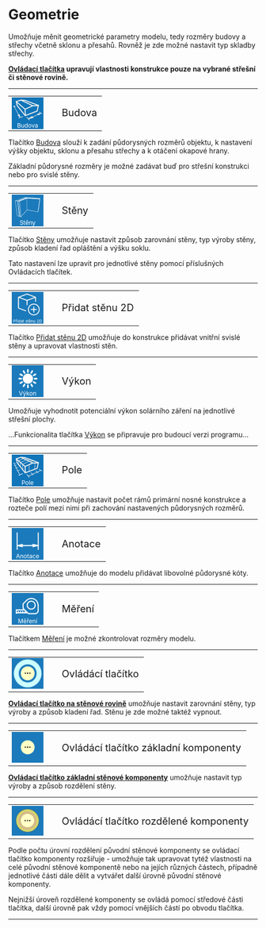 
<h1>Geometrie</h1>
<p>Umožňuje měnit geometrické parametry modelu, tedy rozměry budovy a střechy včetně sklonu a přesahů. Rovněž je zde možné nastavit typ skladby střechy.</p>

<p><b><u>Ovládací tlačítka</u> upravují vlastnosti konstrukce pouze na vybrané střešní či stěnové rovině.</b></p>

<hr class="main"> <!-- Vodorovná čára jako oddělovač sekce -->

<table>
  <tr>
    <td>
      <div style="position: relative; width: 64px; height: 64px;">
        <img src="img/Sheated_Building_Page_Building.png" alt="Sheated_Building_Page_Building.png" width="64" height="64">
        <div style="position: absolute; bottom: 0; width: 100%; background: none; color: white; font-size: 12px; text-align: center;">Budova</div>
      </div>
    </td>
    <td style="vertical-align: middle; font-size: 20px; padding-left: 30px;">Budova</td>
  </tr>
</table>

<p>Tlačítko <u>Budova</u> slouží k zadání půdorysných rozměrů objektu, k nastavení výšky objektu, sklonu a přesahu střechy a k otáčení okapové hrany.</p>
<p>Základní půdorysné rozměry je možné zadávat buď pro střešní konstrukci nebo pro svislé stěny.</p>

<hr class="main"> <!-- Vodorovná čára jako oddělovač sekce -->

<!--<table>
  <tr>
    <td>
      <div style="position: relative; width: 64px; height: 64px;">
        <img src="img/RoofSketchIcon64x64.png" alt="RoofSketchIcon64x64.png" width="64" height="64">
        <div style="position: absolute; bottom: 0; width: 100%; background: none; color: white; font-size: 12px; text-align: center;">Střecha</div>
      </div>
    </td>
    <td style="vertical-align: middle; font-size: 20px; padding-left: 30px;">Střecha</td>
  </tr>
</table>

<p>Tlačítko <u>Střecha</u> umožňuje nastavit typ skladby střechy. Typ krytiny a rozměry sekundární střešní konstrukce lze měnit přes tlačítko <u>Opláštění</u>.</p>

<hr class="main"> <!-- Vodorovná čára jako oddělovač sekce -->

<table>
  <tr>
    <td>
      <div style="position: relative; width: 64px; height: 64px;">
        <img src="img/WallIcon64x64.png" alt="WallIcon64x64.png" width="64" height="64">
        <div style="position: absolute; bottom: 0; width: 100%; background: none; color: white; font-size: 12px; text-align: center;">Stěny</div>
      </div>
    </td>
    <td style="vertical-align: middle; font-size: 20px; padding-left: 30px;">Stěny</td>
  </tr>
</table>

<p>Tlačítko <u>Stěny</u> umožňuje nastavit způsob zarovnání stěny, typ výroby stěny, způsob kladení řad opláštění a výšku soklu.</p>
<p>Tato nastavení lze upravit pro jednotlivé stěny pomocí příslušných Ovládacích tlačítek.</p>

<hr class="main"> <!-- Vodorovná čára jako oddělovač sekce -->

<table>
  <tr>
    <td>
      <div style="position: relative; width: 64px; height: 64px;">
        <img src="img/MainInsert64x64.png" alt="MainInsert64x64.png" width="64" height="64">
        <div style="position: absolute; bottom: 0; width: 100%; background: none; color: white; font-size: 8px; text-align: center;">Přidat stěnu 2D</div>
      </div>
    </td>
    <td style="vertical-align: middle; font-size: 20px; padding-left: 30px;">Přidat stěnu 2D</td>
  </tr>
</table>

<p>Tlačítko <u>Přidat stěnu 2D</u> umožňuje do konstrukce přidávat vnitřní svislé stěny a upravovat vlastnosti stěn.</p>

<hr class="main"> <!-- Vodorovná čára jako oddělovač sekce -->

<table>
  <tr>
    <td>
      <div style="position: relative; width: 64px; height: 64px;">
        <img src="img/PvgisIcon64x64.png" alt="PvgisIcon64x64.png" width="64" height="64">
      <div style="position: absolute; bottom: 0; width: 100%; background: none; color: white; font-size: 12px; text-align: center;">
      Výkon
      </div>
      </div>
    </td>
    <td style="vertical-align: middle; font-size: 20px; padding-left: 30px">
      Výkon
    </td>
  </tr>
</table>

<p>
Umožňuje vyhodnotit potenciální výkon solárního záření na jednotlivé střešní plochy.
</p>

<p>
...Funkcionalita tlačítka <u>Výkon</u> se připravuje pro budoucí verzi programu...
</p>

<hr class="main"> <!-- Vodorovná čára jako oddělovač sekce -->

<table>
  <tr>
    <td>
      <div style="position: relative; width: 64px; height: 64px;">
        <img src="img/Sheated_Building_Page_Bays.png" alt="Sheated_building_Page_Bays.png" width="64" height="64">
        <div style="position: absolute; bottom: 0; width: 100%; background: none; color: white; font-size: 12px; text-align: center;">Pole</div>
      </div>
    </td>
    <td style="vertical-align: middle; font-size: 20px; padding-left: 30px;">Pole</td>
  </tr>
</table>

<p>Tlačítko <u>Pole</u> umožňuje nastavit počet rámů primární nosné konstrukce a rozteče polí mezi nimi při zachování nastavených půdorysných rozměrů.</p>

<hr class="main"> <!-- Vodorovná čára jako oddělovač sekce -->

<table>
  <tr>
    <td>
      <div style="position: relative; width: 64px; height: 64px;">
        <img src="img/DimensionLinearIcon64x64.png" alt="DimensionLinearIcon64x64.png" width="64" height="64">
        <div style="position: absolute; bottom: 0; width: 100%; background: none; color: white; font-size: 12px; text-align: center;">Anotace</div>
      </div>
    </td>
    <td style="vertical-align: middle; font-size: 20px; padding-left: 30px;">Anotace</td>
  </tr>
</table>

<p>Tlačítko <u>Anotace</u> umožňuje do modelu přidávat libovolné půdorysné kóty.</p>

<hr class="main"> <!-- Vodorovná čára jako oddělovač sekce -->

<table>
  <tr>
    <td>
      <div style="position: relative; width: 64px; height: 64px;">
        <img src="img/TapeMeasureIcon64x64.png" alt="TapeMeasureIcon64x64.png" width="64" height="64">
        <div style="position: absolute; bottom: 0; width: 100%; background: none; color: white; font-size: 12px; text-align: center;">Měření</div>
      </div>
    </td>
    <td style="vertical-align: middle; font-size: 20px; padding-left: 30px;">Měření</td>
  </tr>
</table>

<p>Tlačítkem <u>Měření</u> je možné zkontrolovat rozměry modelu.</p>

<hr class="main"> <!-- Vodorovná čára jako oddělovač sekce -->

<table>
  <tr>
    <td><img src="img/ControlButton.png" alt="ControlButton.png" width="64"></td>
    <td style="vertical-align: middle; font-size: 20px; padding-left: 30px;">Ovládácí tlačítko</td>
  </tr> 
</table>

<!--<p><b><u>Ovládací tlačítko na střešní rovině</u></b> umožňuje nastavení typu skladby střechy pro jednotlivé střešní roviny.</p>-->
<p><b><u>Ovládací tlačítko na stěnové rovině</u></b> umožňuje nastavit zarovnání stěny, typ výroby a způsob kladení řad. Stěnu je zde možné taktéž vypnout.</p>

<hr class="main"> <!-- Vodorovná čára jako oddělovač sekce -->

<table>
  <tr>
    <td><img src="img/ControlButtonComponent.png" alt="ControlButtonComponent.png" width="64"></td>
    <td style="vertical-align: middle; font-size: 20px; padding-left: 30px;">Ovládácí tlačítko základní komponenty</td>
  </tr> 
</table>

<p><b><u>Ovládací tlačítko základní stěnové komponenty</u></b> umožňuje nastavit typ výroby a způsob rozdělení stěny.</p>

<hr class="main"> <!-- Vodorovná čára jako oddělovač sekce -->

<table>
  <tr>
    <td><img src="img/ControlButtonComponentPart.png" alt="ControlButtonComponentPart.png" width="64"></td>
    <td style="vertical-align: middle; font-size: 20px; padding-left: 30px;">Ovládácí tlačítko rozdělené komponenty</td>
  </tr> 
</table>

<p>Podle počtu úrovní rozdělení původní stěnové komponenty se ovládací tlačítko komponenty rozšiřuje - umožňuje tak upravovat tytéž vlastnosti na celé původní stěnové komponentě nebo na jejích různých částech, případně jednotlivé části dále dělit a vytvářet další úrovně původní stěnové komponenty.</p>
<p>Nejnižší úroveň rozdělené komponenty se ovládá pomocí středové části tlačítka, další úrovně pak vždy pomocí vnějších částí po obvodu tlačítka.</p>

<hr class="main"> <!-- Vodorovná čára jako oddělovač sekce -->

<!-- product: HiStruct Building Configurator -->

